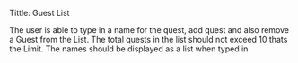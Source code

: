 Tittle:  Guest List

The user is able to type in a name for the quest, add quest and also remove a Guest from the List.
The total quests in the list should not exceed 10 thats the Limit.
The names should be displayed as a list when typed in
